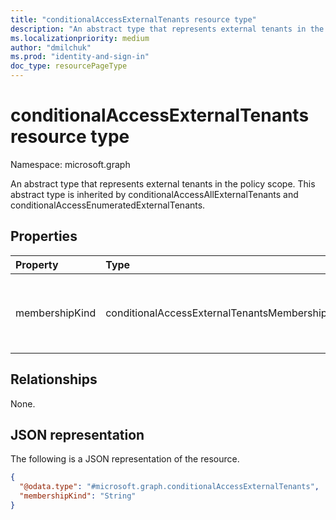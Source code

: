 ```yaml
---
title: "conditionalAccessExternalTenants resource type"
description: "An abstract type that represents external tenants in the policy scope. This abstract type is inherited by conditionalAccessAllExternalTenants and conditionalAccessEnumeratedExternalTenants."
ms.localizationpriority: medium
author: "dmilchuk"
ms.prod: "identity-and-sign-in"
doc_type: resourcePageType
---
```


# conditionalAccessExternalTenants resource type

Namespace: microsoft.graph

An abstract type that represents external tenants in the policy scope. This abstract type is inherited by conditionalAccessAllExternalTenants and conditionalAccessEnumeratedExternalTenants.

## Properties

| Property     | Type        | Description |
|:-------------|:------------|:------------|
| membershipKind |conditionalAccessExternalTenantsMembershipKind | Represents the membership kind. The possible values are: `all`, `enumerated`, `unknownFutureValue`. `enumerated` references an object of [conditionalAccessEnumeratedExternalTenants](conditionalaccessenumeratedexternaltenants.md) derived type. |

## Relationships

None.

## JSON representation

The following is a JSON representation of the resource.

<!-- {
  "blockType": "resource",
  "@odata.type": "microsoft.graph.conditionalAccessExternalTenants"
}
-->
``` json
{
  "@odata.type": "#microsoft.graph.conditionalAccessExternalTenants",
  "membershipKind": "String"
}
```
